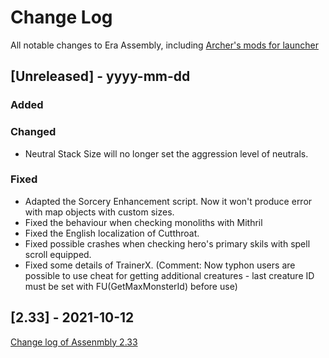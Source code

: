 
# Change Log
All notable changes to Era Assembly, including [Archer's mods for launcher](https://github.com/Archer30/Era-Launcher-Mods)

## [Unreleased] - yyyy-mm-dd

### Added

### Changed
- Neutral Stack Size will no longer set the aggression level of neutrals. 
### Fixed
- Adapted the Sorcery Enhancement script. Now it won't produce error with map objects with custom sizes.
- Fixed the behaviour when checking monoliths with Mithril
- Fixed the English localization of Cutthroat.
- Fixed possible crashes when checking hero's primary skils with spell scroll equipped. 
- Fixed some details of TrainerX. (Comment: Now typhon users are possible to use cheat for getting additional creatures - last creature ID must be set with FU(GetMaxMonsterId) before use)

## [2.33] - 2021-10-12
[Change log of Assenmbly 2.33](https://discord.com/channels/665742159307341827/667300419302719489/897220495454380052)
